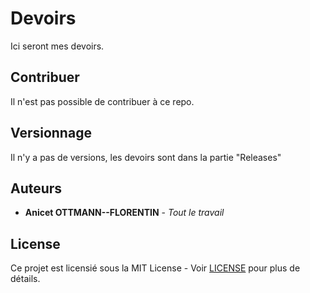 # Devoirs

Ici seront mes devoirs.

## Contribuer

Il n'est pas possible de contribuer à ce repo.

## Versionnage

Il n'y a pas de versions, les devoirs sont dans la partie "Releases"

## Auteurs

* **Anicet OTTMANN--FLORENTIN** - *Tout le travail*

## License

Ce projet est licensié sous la MIT License - Voir [LICENSE](LICENSE) pour plus de détails.